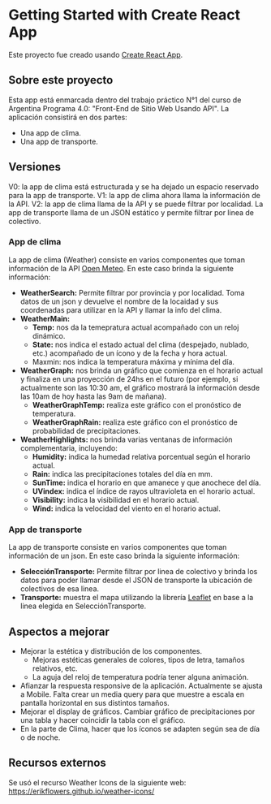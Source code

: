 # Getting Started with Create React App

Este proyecto fue creado usando [Create React App](https://github.com/facebook/create-react-app).

## Sobre este proyecto

Esta app está enmarcada dentro del trabajo práctico N°1 del curso de Argentina Programa 4.0: "Front-End de Sitio Web Usando API".
La aplicación consistirá en dos partes:

- Una app de clima.
- Una app de transporte.

## Versiones

V0: la app de clima está estructurada y se ha dejado un espacio reservado para la app de transporte.
V1: la app de clima ahora llama la información de la API.
V2: la app de clima llama de la API y se puede filtrar por localidad. La app de transporte llama de un JSON estático y permite filtrar por linea de colectivo.

### App de clima

La app de clima (Weather) consiste en varios componentes que toman información de la API [Open Meteo](https://open-meteo.com/en/docs). En este caso brinda la siguiente información:

- **WeatherSearch:** Permite filtrar por provincia y por localidad. Toma datos de un json y devuelve el nombre de la locaidad y sus coordenadas para utilizar en la API y llamar la info del clima.
- **WeatherMain:**
  - **Temp:** nos da la temepratura actual acompañado con un reloj dinámico.
  - **State:** nos indica el estado actual del clima (despejado, nublado, etc.) acompañado de un ícono y de la fecha y hora actual.
  - Maxmin: nos indica la temperatura máxima y mínima del día.
- **WeatherGraph:** nos brinda un gráfico que comienza en el horario actual y finaliza en una proyección de 24hs en el futuro (por ejemplo, si actualmente son las 10:30 am, el gráfico mostrará la información desde las 10am de hoy hasta las 9am de mañana).
  - **WeatherGraphTemp:** realiza este gráfico con el pronóstico de temperatura.
  - **WeatherGraphRain:** realiza este gráfico con el pronóstico de probabilidad de precipitaciones.
- **WeatherHighlights:** nos brinda varias ventanas de información complementaria, incluyendo:
  - **Humidity:** indica la humedad relativa porcentual según el horario actual.
  - **Rain:** indica las precipitaciones totales del día en mm.
  - **SunTime:** indica el horario en que amanece y que anochece del día.
  - **UVindex:** indica el índice de rayos ultravioleta en el horario actual.
  - **Visibility:** indica la visibilidad en el horario actual.
  - **Wind:** indica la velocidad del viento en el horario actual.

### App de transporte

La app de transporte consiste en varios componentes que toman información de un json. En este caso brinda la siguiente información:

- **SelecciónTransporte:** Permite filtrar por linea de colectivo y brinda los datos para poder llamar desde el JSON de transporte la ubicación de colectivos de esa linea.
- **Transporte:** muestra el mapa utilizando la librería [Leaflet](https://leafletjs.com/) en base a la linea elegida en SelecciónTransporte.

## Aspectos a mejorar

- Mejorar la estética y distribución de los componentes.
  - Mejoras estéticas generales de colores, tipos de letra, tamaños relativos, etc.
  - La aguja del reloj de temperatura podría tener alguna animación.
- Afianzar la respuesta responsive de la aplicación. Actualmente se ajusta a Mobile. Falta crear un media query para que muestre a escala en pantalla horizontal en sus distintos tamaños.
- Mejorar el display de gráficos. Cambiar gráfico de precipitaciones por una tabla y hacer coincidir la tabla con el gráfico.
- En la parte de Clima, hacer que los íconos se adapten según sea de día o de noche.

## Recursos externos

Se usó el recurso Weather Icons de la siguiente web: https://erikflowers.github.io/weather-icons/
